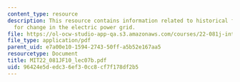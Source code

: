 ```yaml
---
content_type: resource
description: This resource contains information related to historical factor and prospects
  for change in the electric power grid.
file: https://ol-ocw-studio-app-qa.s3.amazonaws.com/courses/22-081j-introduction-to-sustainable-energy-fall-2010/96424e5dedc36ef30cc8cf7f178df2b5_MIT22_081JF10_lec07b.pdf
file_type: application/pdf
parent_uid: e7a00e10-1594-2743-50ff-a5b52e167aa5
resourcetype: Document
title: MIT22_081JF10_lec07b.pdf
uid: 96424e5d-edc3-6ef3-0cc8-cf7f178df2b5
---
```

